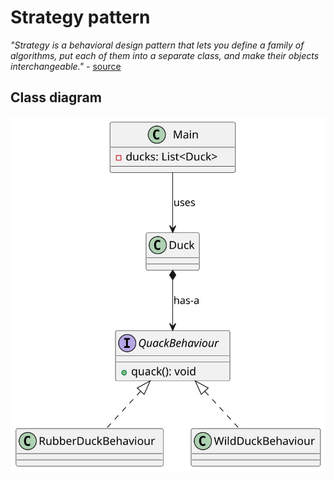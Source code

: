 # Strategy pattern

*"Strategy is a behavioral design pattern that lets you define a family of algorithms, put each of them into a separate class, and make their objects interchangeable."* - [source](https://refactoring.guru/design-patterns/strategy)

## Class diagram

![class-diagram](class-diagram.svg)
